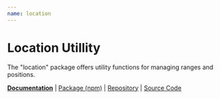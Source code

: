 ```yaml
---
name: location
---
```


# Location Utillity

<!-- @include docs/parts/packages/location/description.md-->

The "location" package offers utility functions for managing ranges and positions.

<!-- /include -->

<!-- @include docs/parts/package-nav.md -->

[**Documentation**](https://elsk.dev/knuckles) | [Package (npm)](https://npmjs.com/package/@knuckles/location) | [Repository](https://github.com/tscpp/knuckles) | [Source Code](https://github.com/tscpp/knuckles/tree/main/packages/location)

<!-- /include -->

<!-- @include docs/parts/reference.md -->

[TypeScript]: https://typescriptlang.org
[ESLint]: https://eslint.org
[Knockout]: https://knockoutjs.com
[toolchain]: https://elsk.dev/knuckles

<!-- /include -->
